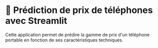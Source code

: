 # 📱 Prédiction de prix de téléphones avec Streamlit

Cette application permet de prédire la gamme de prix d'un téléphone portable en fonction de ses caractéristiques techniques.

